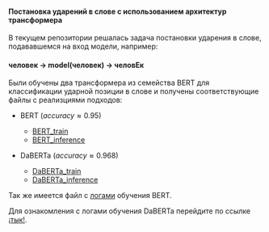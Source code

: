 #### Постановка ударений в слове с использованием архитектур трансформера

В текущем репозитории решалась задача постановки ударения в слове, подававшемся на вход модели, например:

#### человек -> model(человек) -> человЕк

Были обучены два трансформера из семейства BERT для классификации ударной позиции в слове и получены соответствующие файлы с реализциями подходов:

* BERT ($accuracy \approx 0.95$)
    * [BERT_train](transformer_learn_BERT_notebook.ipynb)
    * [BERT_inference](transformer_learn_BERT_with_inference.ipynb)
 
* DaBERTa ($accuracy \approx 0.968$)
    * [DaBERTa_train](transformer_learn_DaBERTa.ipynb)
    * [DaBERTa_inference](transformer_inference_DaBERTa.ipynb)

Так же имеется файл с [логами](transformer_training_logs.png) обучения BERT. 

Для ознакомления с логами обучения DaBERTa перейдите по ссылке [¡тык!](https://wandb.ai/4ervonec19-bauman-moscow-state-technical-university/DaBERTa_Accents_GO/workspace?nw=nwuser4ervonec19).
